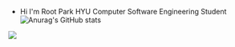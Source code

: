 - Hi I'm Root Park
HYU Computer Software Engineering Student
![Anurag's GitHub stats](https://github-readme-stats.vercel.app/api?username=anuraghazra&theme=dark&show_icons=true)

<img src="https://img.shields.io/badge/Firebase-FFCA28?style=flat-square&logo=firebase&logoColor=white"/>
